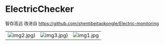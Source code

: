 # ElectricChecker
智存高远  改进自 https://github.com/shentibeitaokongle/Electric-monitoring

||||
|:--:|:--:|:--:|
|![img2.jpg](https://upload-images.jianshu.io/upload_images/9140378-8ce2b8a423eb17d2.jpg?imageMogr2/auto-orient/strip%7CimageView2/2/w/240))|![img3.jpg](https://upload-images.jianshu.io/upload_images/9140378-7f701d5af4483a2b.jpg?imageMogr2/auto-orient/strip%7CimageView2/2/w/240))|![img1.jpg](https://upload-images.jianshu.io/upload_images/9140378-696d6c127fe13931.jpg?imageMogr2/auto-orient/strip%7CimageView2/2/w/240)|
